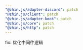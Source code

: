 ```yaml
---
"@zhin.js/adapter-discord": patch
"@zhin.js/client": patch
"@zhin.js/adapter-kook": patch
"@zhin.js/core": patch
"@zhin.js/http": patch
---
```


fix: 优化中间件逻辑
